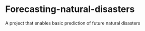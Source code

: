 # Forecasting-natural-disasters
A project that enables basic prediction of future natural disasters
